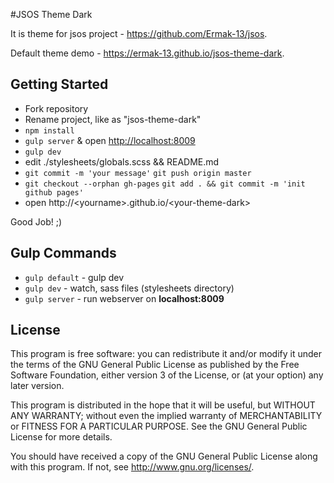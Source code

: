 #JSOS Theme Dark

It is theme for jsos project - <https://github.com/Ermak-13/jsos>. 

Default theme demo - <https://ermak-13.github.io/jsos-theme-dark>.

## Getting Started
* Fork repository
* Rename project, like as "jsos-theme-dark"
* ```npm install```
* ```gulp server``` & open <http://localhost:8009>
* ```gulp dev```
* edit ./stylesheets/globals.scss && README.md
* ```git commit -m 'your message'``` ```git push origin master```
* ```git checkout --orphan gh-pages``` ```git add . && git commit -m 'init github pages'```
* open http://\<yourname\>.github.io/\<your-theme-dark\>

Good Job! ;)

## Gulp Commands
* ```gulp default``` - gulp dev
* ```gulp dev``` - watch, sass files (stylesheets directory)
* ```gulp server``` - run webserver on **localhost:8009**

## License
This program is free software: you can redistribute it and/or modify
it under the terms of the GNU General Public License as published by
the Free Software Foundation, either version 3 of the License, or
(at your option) any later version.

This program is distributed in the hope that it will be useful,
but WITHOUT ANY WARRANTY; without even the implied warranty of
MERCHANTABILITY or FITNESS FOR A PARTICULAR PURPOSE.  See the
GNU General Public License for more details.

You should have received a copy of the GNU General Public License
along with this program.  If not, see <http://www.gnu.org/licenses/>.
